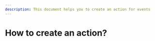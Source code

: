 ```yaml
---
description: This document helps you to create an action for events
---
```


# How to create an action?

